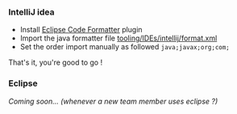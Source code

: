 ### IntelliJ idea
 * Install [Eclipse Code Formatter](https://plugins.jetbrains.com/plugin/6546) plugin
 * Import the java formatter file [tooling/IDEs/intellij/format.xml](/tooling/IDEs/intellij/format.xml)
 * Set the order import manually as followed `java;javax;org;com;`

That's it, you're good to go !

### Eclipse
_Coming soon... (whenever a new team member uses eclipse ?)_
